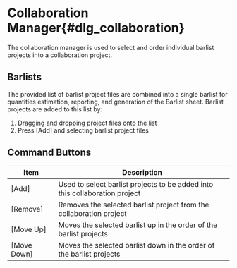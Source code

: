 Collaboration Manager{#dlg_collaboration}
=======
The collaboration manager is used to select and order individual barlist projects into a collaboration project.

## Barlists
The provided list of barlist project files are combined into a single barlist for quantities estimation, reporting, and generation of the Barlist sheet. Barlist projects are added to this list by:
1. Dragging and dropping project files onto the list
2. Press [Add] and selecting barlist project files

## Command Buttons
Item | Description
----|------
[Add] | Used to select barlist projects to be added into this collaboration project
[Remove] | Removes the selected barlist project from the collaboration project
[Move Up] | Moves the selected barlist up in the order of the barlist projects
[Move Down] | Moves the selected barlist down in the order of the barlist projects
